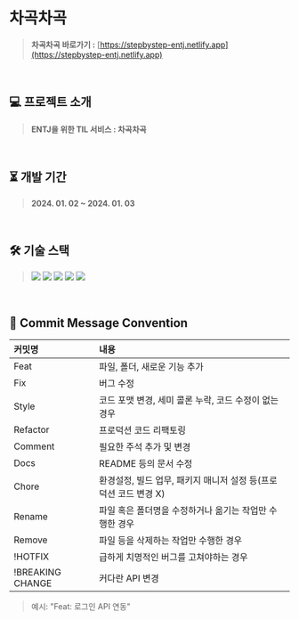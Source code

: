 # 차곡차곡
> **차곡차곡 바로가기 :** [https://stepbystep-entj.netlify.app](https://stepbystep-entj.netlify.app)
<br>

## 💻 프로젝트 소개
> **ENTJ을 위한 TIL 서비스 : 차곡차곡**
<br>

## ⏳ 개발 기간
> **2024. 01. 02 ~ 2024. 01. 03**
<br>

## 🛠 기술 스택
> <a href="https://www.java.com/ko/"><img src="https://img.shields.io/badge/Java-F58219?style=flat-square&logo=Java&logoColor=white"/></a>
<a href="https://spring.io/projects/spring-boot"><img src="https://img.shields.io/badge/SpringBoot-6AAE3D?style=flat-square&logo=SpringBoot&logoColor=white"/></a>
<a href="https://spring.io/projects/spring-data-jpa"><img src="https://img.shields.io/badge/Spring Data JPA-6AAE3D?style=flat-square&logo=&logoColor=white"/></a>
<a href="https://www.mysql.com/"><img src="https://img.shields.io/badge/MySQL-4479A1?style=flat-square&logo=MySQL&logoColor=white"/></a>
<a href="https://aws.amazon.com/ko/?nc2=h_lg"><img src="https://img.shields.io/badge/AWS-F89501?style=flat-square&logo=Amazon AWS&logoColor=white"/></a>  
<br>

## 📃 Commit Message Convention
|커밋명|내용|
|:------|:---|
|Feat|파일, 폴더, 새로운 기능 추가|
|Fix|버그 수정|
|Style|코드 포맷 변경, 세미 콜론 누락, 코드 수정이 없는 경우|
|Refactor|프로덕션 코드 리팩토링|
|Comment|필요한 주석 추가 및 변경|
|Docs|README 등의 문서 수정|
|Chore|환경설정, 빌드 업무, 패키지 매니저 설정 등(프로덕션 코드 변경 X)|
|Rename|파일 혹은 폴더명을 수정하거나 옮기는 작업만 수행한 경우|
|Remove|파일 등을 삭제하는 작업만 수행한 경우|
|!HOTFIX|급하게 치명적인 버그를 고쳐야하는 경우|
|!BREAKING CHANGE| 커다란 API 변경|
> 예시: "Feat: 로그인 API 연동"
